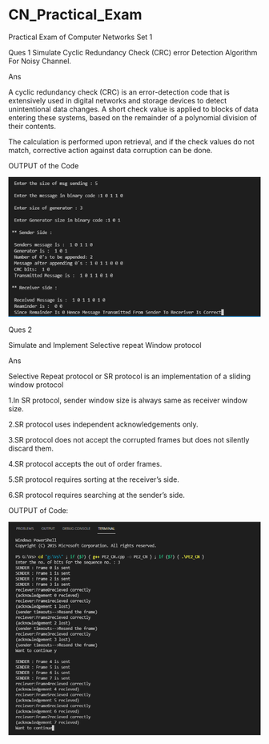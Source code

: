 # CN_Practical_Exam
Practical Exam of Computer Networks Set 1 

Ques 1
Simulate Cyclic Redundancy Check (CRC) error Detection Algorithm For Noisy Channel.


Ans


A cyclic redundancy check (CRC) is an error-detection code that is extensively used in digital networks and storage devices to detect unintentional data changes. A short check value is applied to blocks of data entering these systems, based on the remainder of a polynomial division of their contents.

The calculation is performed upon retrieval, and if the check values do not match, corrective action against data corruption can be done.



OUTPUT of the Code


![alt text](https://github.com/sakshi4780/CN_Practical_Exam/blob/main/PE1_CN.PNG)













Ques 2 

Simulate and Implement Selective repeat Window protocol


Ans


Selective Repeat protocol or SR protocol is an implementation of a sliding window protocol

1.In SR protocol, sender window size is always same as receiver window size.  


2.SR protocol uses independent acknowledgements only.


3.SR protocol does not accept the corrupted frames but does not silently discard them.


4.SR protocol accepts the out of order frames.


5.SR protocol requires sorting at the receiver’s side.


6.SR protocol requires searching at the sender’s side.

 
 OUTPUT of Code:
 
 
 ![alt text](https://github.com/sakshi4780/CN_Practical_Exam/blob/main/PE2_CN.PNG)









